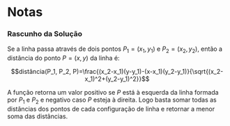 # Notas

### Rascunho da Solução

Se a linha passa através de dois pontos $P_1=(x_1, y_1)$ e $P_2=(x_2, y_2)$, então a distância do ponto $P=(x, y)$ da linha é:

$$distância(P_1, P_2, P)=\frac{(x_2-x_1)(y-y_1)-(x-x_1)(y_2-y_1)}{\sqrt{(x_2-x_1)^2+(y_2-y_1)^2}}$$

A função retorna um valor positivo se $P$ está à esquerda da linha formada por $P_1$ e $P_2$ e negativo caso $P$ esteja à direita. Logo basta somar todas as distâncias dos pontos de cada configuração de linha e retornar a menor soma das distâncias.